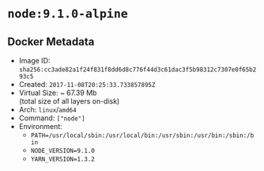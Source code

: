 # `node:9.1.0-alpine`

## Docker Metadata

- Image ID: `sha256:cc3ade82a1f24f831f8dd6d8c776f44d3c61dac3f5b98312c7307e0f65b293c5`
- Created: `2017-11-08T20:25:33.733857895Z`
- Virtual Size: ~ 67.39 Mb  
  (total size of all layers on-disk)
- Arch: `linux`/`amd64`
- Command: `["node"]`
- Environment:
  - `PATH=/usr/local/sbin:/usr/local/bin:/usr/sbin:/usr/bin:/sbin:/bin`
  - `NODE_VERSION=9.1.0`
  - `YARN_VERSION=1.3.2`
